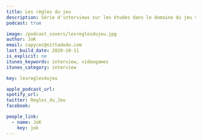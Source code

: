 ```yaml
---
title: Les règles du jeu
description: Série d'interviews sur les études dans le domaine du jeu vidéo.  
podcast: true

image: /podcast_covers/lesreglesdujeu.jpg
author: JoK
email: capycec@nittadodo.com
last_build_date: 2020-10-11
is_explicit: no
itunes_keywords: interview, videogames
itunes_category: interview

key: lesreglesdujeu

apple_podcast_url: 
spotify_url: 
twitter: Regles_du_Jeu
facebook:

people_link: 
  - name: JoK
    key: jok
---
```


<Podcast/>